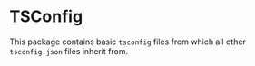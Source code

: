 # TSConfig

This package contains basic `tsconfig` files from which all other `tsconfig.json` files inherit from.